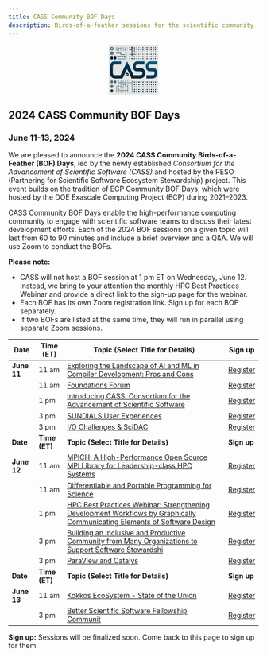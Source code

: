 ```yaml
---
title: CASS Community BOF Days
description: Birds-of-a-feather sessions for the scientific community
---
```


<div style="display: flex; justify-content: center;">
    <img src="CASS-Logo-V2.png" width="100" height="100">
</div>

## 2024 CASS Community BOF Days
### June 11-13, 2024

We are pleased to announce the **2024 CASS Community Birds-of-a-Feather (BOF) Days**, led by the newly established _Consortium for the Advancement of Scientific Software (CASS)_ and hosted by the PESO (Partnering for Scientific Software Ecosystem Stewardship) project.  This event builds on the tradition of ECP Community BOF Days, which were hosted by the DOE Exascale Computing Project (ECP) during 2021–2023. 

 CASS Community BOF Days enable the high-performance computing community to engage with scientific software teams to discuss their latest development efforts.  Each of the 2024 BOF sessions on a given topic will last from 60 to 90 minutes and include a brief overview and a Q&A. We will use Zoom to conduct the BOFs.

 **Please note:** 
 - CASS will not host a BOF session at 1 pm ET on Wednesday, June 12. Instead, we bring to your attention the monthly HPC Best Practices Webinar and provide a direct link to the sign-up page for the webinar.
 - Each BOF has its own Zoom registration link.  Sign up for each BOF separately. 
 - If two BOFs are listed at the same time, they will run in parallel using separate Zoom sessions.


|**Date**| **Time (ET)** | **Topic (Select Title for Details)** | **Sign up** |
|-----------|-----------|----------------------------------|---------|
|**June 11**| 11 am| [Exploring the Landscape of AI and ML in Compiler Development: Pros and Cons](bofs2024/compiler.md) | [Register](https://exascaleproject.zoomgov.com/meeting/register/vJIsceiorz4pGDWp31kH44OfMp5AnhRECZg) |
|           | 11 am| [Foundations Forum](bofs2024/foundations.md)| [Register]() |
|           |  1 pm| [Introducing CASS: Consortium for the Advancement of Scientific Software](bofs2024/cass.md)| [Register]() |
|           |  3 pm| [SUNDIALS User Experiences](bofs2024/sundials.md)| [Register]() |
|           |  3 pm| [I/O Challenges & SciDAC](bofs2024/io.md)| [Register]() |
|**Date**   | **Time (ET)** | **Topic (Select Title for Details)**| **Sign up** |
|**June 12**| 11 am| [MPICH: A High-Performance Open Source MPI Library for Leadership-class HPC Systems](bofs2024/mpich.md) | [Register]() |
|           | 11 am| [Differentiable and Portable Programming for Science](bofs2024/differentiable.md)| [Register]() |
|           |  1 pm| [HPC Best Practices Webinar: Strengthening Development Workflows by Graphically Communicating Elements of Software Design](https://ideas-productivity.org/events/hpcbp-084-communicatingdesign) | [Register](https://www.zoomgov.com/meeting/register/vJIsc-quqT8tHpd71RgLupEVRnTOHWSP5o0) |
|           |  3 pm| [Building an Inclusive and Productive Community from Many Organizations to Support Software Stewardshi](bofs2024/community.md)| [Register]() |
|           |  3 pm| [ParaView and Catalys](bofs2024/paraview.md)| [Register]() |
|**Date**| **Time (ET)**| **Topic (Select Title for Details)** | **Sign up** |
|**June 13**| 11 am| [Kokkos EcoSystem - State of the Union](bofs2024/kokkos.md) | [Register]() |
|           |  3 pm| [Better Scientific Software Fellowship Communit](bofs2024/bssw.md)| [Register]() |

**Sign up:** Sessions will be finalized soon.  Come back to this page to sign up for them.

